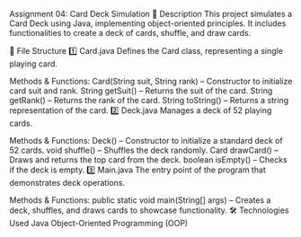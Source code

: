 Assignment 04: Card Deck Simulation
📌 Description
This project simulates a Card Deck using Java, implementing object-oriented principles. It includes functionalities to create a deck of cards, shuffle, and draw cards.

📂 File Structure
1️⃣ Card.java
Defines the Card class, representing a single playing card.

Methods & Functions:
Card(String suit, String rank) – Constructor to initialize card suit and rank.
String getSuit() – Returns the suit of the card.
String getRank() – Returns the rank of the card.
String toString() – Returns a string representation of the card.
2️⃣ Deck.java
Manages a deck of 52 playing cards.

Methods & Functions:
Deck() – Constructor to initialize a standard deck of 52 cards.
void shuffle() – Shuffles the deck randomly.
Card drawCard() – Draws and returns the top card from the deck.
boolean isEmpty() – Checks if the deck is empty.
3️⃣ Main.java
The entry point of the program that demonstrates deck operations.

Methods & Functions:
public static void main(String[] args) – Creates a deck, shuffles, and draws cards to showcase functionality.
🛠️ Technologies Used
Java
Object-Oriented Programming (OOP)

